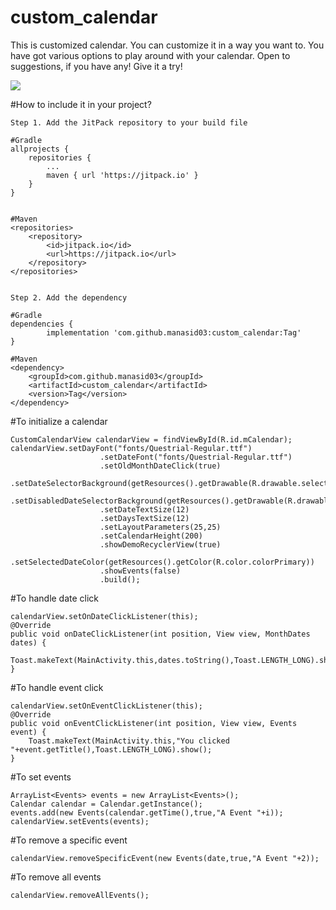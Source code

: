 # custom_calendar
This is customized calendar. 
You can customize it in a way you want to. You have got various options to play around with your calendar. 
Open to suggestions, if you have any! 
Give it a try! 

[![](https://jitpack.io/v/manasid03/custom_calendar.svg)](https://jitpack.io/#manasid03/custom_calendar)

#How to include it in your project?

    Step 1. Add the JitPack repository to your build file
    
    #Gradle 
    allprojects {
		repositories {
			...
			maven { url 'https://jitpack.io' }
		}
	}
    
    
    #Maven
    <repositories>
		<repository>
		    <id>jitpack.io</id>
		    <url>https://jitpack.io</url>
		</repository>
	</repositories>
   
    
    Step 2. Add the dependency
    
    #Gradle
    dependencies {
	        implementation 'com.github.manasid03:custom_calendar:Tag'
	}
    
    #Maven
    <dependency>
	    <groupId>com.github.manasid03</groupId>
	    <artifactId>custom_calendar</artifactId>
	    <version>Tag</version>
	</dependency>
    
#To initialize a calendar

    CustomCalendarView calendarView = findViewById(R.id.mCalendar);       
    calendarView.setDayFont("fonts/Questrial-Regular.ttf")
                        .setDateFont("fonts/Questrial-Regular.ttf")
                        .setOldMonthDateClick(true)
                        .setDateSelectorBackground(getResources().getDrawable(R.drawable.selected_date_square))
                        .setDisabledDateSelectorBackground(getResources().getDrawable(R.drawable.disabled_dates_square))
                        .setDateTextSize(12)
                        .setDaysTextSize(12)
                        .setLayoutParameters(25,25)
                        .setCalendarHeight(200)
                        .showDemoRecyclerView(true)
                        .setSelectedDateColor(getResources().getColor(R.color.colorPrimary))
                        .showEvents(false)
                        .build();
                            
                            
                            
#To handle date click

    calendarView.setOnDateClickListener(this);
    @Override
    public void onDateClickListener(int position, View view, MonthDates dates) {
        Toast.makeText(MainActivity.this,dates.toString(),Toast.LENGTH_LONG).show();
    }


#To handle event click

    calendarView.setOnEventClickListener(this);
    @Override
    public void onEventClickListener(int position, View view, Events event) {
        Toast.makeText(MainActivity.this,"You clicked "+event.getTitle(),Toast.LENGTH_LONG).show();
    }
    
    
#To set events

    ArrayList<Events> events = new ArrayList<Events>();
    Calendar calendar = Calendar.getInstance();
    events.add(new Events(calendar.getTime(),true,"A Event "+i));
    calendarView.setEvents(events);


#To remove a specific event

    calendarView.removeSpecificEvent(new Events(date,true,"A Event "+2));

#To remove all events

    calendarView.removeAllEvents();
